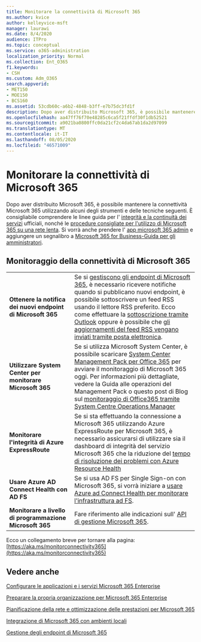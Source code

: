 ```yaml
---
title: Monitorare la connettività di Microsoft 365
ms.author: kvice
author: kelleyvice-msft
manager: laurawi
ms.date: 8/4/2020
audience: ITPro
ms.topic: conceptual
ms.service: o365-administration
localization_priority: Normal
ms.collection: Ent_O365
f1.keywords:
- CSH
ms.custom: Adm_O365
search.appverid:
- MET150
- MOE150
- BCS160
ms.assetid: 53cdb60c-a6b2-4848-b3ff-e7b75dc3fd1f
description: Dopo aver distribuito Microsoft 365, è possibile mantenere la connettività Microsoft 365 utilizzando alcuni degli strumenti e delle tecniche seguenti. È consigliabile comprendere le linee guida per l'integrità e la continuità dei servizi ufficiali, nonché le procedure consigliate per l'utilizzo di Microsoft 365 su una rete lenta.
ms.openlocfilehash: aa47ff76f70e48285c6ca5f21ffdf30f1db52521
ms.sourcegitcommit: a9021ba0800ffc0da21cf2c4da67ab1da2d97099
ms.translationtype: MT
ms.contentlocale: it-IT
ms.lasthandoff: 08/05/2020
ms.locfileid: "46571009"
---
```

# <a name="monitor-microsoft-365-connectivity"></a>Monitorare la connettività di Microsoft 365

Dopo aver distribuito Microsoft 365, è possibile mantenere la connettività Microsoft 365 utilizzando alcuni degli strumenti e delle tecniche seguenti. È consigliabile comprendere le linee guida per l' [integrità e la continuità dei servizi](https://docs.microsoft.com/office365/servicedescriptions/office-365-platform-service-description/service-health-and-continuity) ufficiali, nonché le [procedure consigliate per l'utilizzo di Microsoft 365 su una rete lenta](https://support.office.com/article/fd16c8d2-4799-4c39-8fd7-045f06640166). Si vorrà anche prendere l' [app microsoft 365 admin](https://blogs.office.com/2015/03/13/administer-on-the-go-with-the-updated-office-365-admin-app/) e aggiungere un segnalibro a [Microsoft 365 for Business-Guida per gli amministratori](https://support.office.com/article/17d3ff3f-3601-466e-b5a1-482b31cfb791).
  
## <a name="monitoring-microsoft-365-connectivity"></a>Monitoraggio della connettività di Microsoft 365

|||
|:-----|:-----|
|**Ottenere la notifica dei nuovi endpoint di Microsoft 365** <br/> |Se si [gestiscono gli endpoint di Microsoft 365](https://support.office.com/article/99cab9d4-ef59-4207-9f2b-3728eb46bf9a), è necessario ricevere notifiche quando si pubblicano nuovi endpoint, è possibile sottoscrivere un feed RSS usando il lettore RSS preferito. Ecco come effettuare la [sottoscrizione tramite Outlook](https://go.microsoft.com/fwlink/p/?LinkId=532416) oppure è possibile che [gli aggiornamenti del feed RSS vengano inviati tramite posta elettronica](https://go.microsoft.com/fwlink/p/?LinkId=532417).  <br/> |
|**Utilizzare System Center per monitorare Microsoft 365** <br/> |Se si utilizza Microsoft System Center, è possibile scaricare [System Center Management Pack per Office 365](https://www.microsoft.com/download/details.aspx?id=43708) per avviare il monitoraggio di Microsoft 365 oggi. Per informazioni più dettagliate, vedere la Guida alle operazioni del Management Pack o questo post di Blog sul [monitoraggio di Office365 tramite System Centre Operations Manager](https://blogs.msdn.com/b/mvpawardprogram/archive/2015/07/08/office365-monitoring-using-system-centre-operations-manager.aspx) <br/> |
|**Monitorare l'integrità di Azure ExpressRoute** <br/> |Se si sta effettuando la connessione a Microsoft 365 utilizzando Azure ExpressRoute per Microsoft 365, è necessario assicurarsi di utilizzare sia il dashboard di integrità del servizio Microsoft 365 che la riduzione del [tempo di risoluzione dei problemi con Azure Resource Health](https://azure.microsoft.com/blog/reduce-troubleshooting-time-with-azure-resource-health/) <br/> |
|**Usare Azure AD Connect Health con AD FS** <br/> |Se si usa AD FS per Single Sign-on con Microsoft 365, si vorrà iniziare a [usare Azure ad Connect Health per monitorare l'infrastruttura ad FS](https://azure.microsoft.com/documentation/articles/active-directory-aadconnect-health-adfs/).  <br/> |
|**Monitorare a livello di programmazione Microsoft 365** <br/> |Fare riferimento alle indicazioni sull' [API di gestione Microsoft 365](https://docs.microsoft.com/office/office-365-management-api/office-365-management-apis-overview).  <br/> |

Ecco un collegamento breve per tornare alla pagina: [https://aka.ms/monitorconnectivity365](https://aka.ms/monitorconnectivity365)
  
## <a name="see-also"></a>Vedere anche

[Configurare le applicazioni e i servizi Microsoft 365 Enterprise](configure-services-and-applications.md)
  
[Preparare la propria organizzazione per Microsoft 365 Enterprise](get-your-organization-ready-for-office-365.md)
  
[Pianificazione della rete e ottimizzazione delle prestazioni per Microsoft 365](network-planning-and-performance.md)
  
[Integrazione di Microsoft 365 con ambienti locali](office-365-integration.md)
  
[Gestione degli endpoint di Microsoft 365](managing-office-365-endpoints.md)
